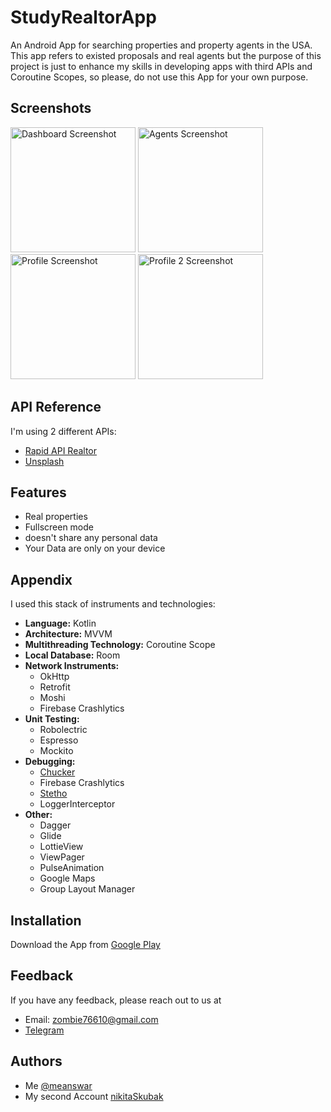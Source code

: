 
# StudyRealtorApp

An Android App for searching properties and property agents in the USA. This app refers to existed proposals and real agents but the purpose of this project is just to enhance my skills in developing apps with third APIs and Coroutine Scopes, so please, do not use this App for your own purpose.


## Screenshots

<p>
  <img src="https://i.postimg.cc/sQmsHWsx/dashboard.jpg" alt="Dashboard Screenshot" width="200"/>
  <img src="https://i.postimg.cc/z3DJbxFg/agents.jpg" alt="Agents Screenshot" width="200"/>
  <img src="https://i.postimg.cc/7bBqgSKQ/profile.jpg" alt="Profile Screenshot" width="200"/>
  <img src="https://i.postimg.cc/5Qt1ht23/profile-2.jpg" alt="Profile 2 Screenshot" width="200"/>
</p>




## API Reference

I'm using 2 different APIs: 
- [Rapid API Realtor](https://rapidapi.com/s.mahmoud97/api/realtor16)
- [Unsplash](https://unsplash.com/developers)


## Features

- Real properties
- Fullscreen mode
- doesn't share any personal data
- Your Data are only on your device 

## Appendix

I used this stack of instruments and technologies:

- **Language:** Kotlin
- **Architecture:** MVVM
- **Multithreading Technology:** Coroutine Scope
- **Local Database:** Room
- **Network Instruments:** 
  - OkHttp
  - Retrofit
  - Moshi
  - Firebase Crashlytics
- **Unit Testing:** 
  - Robolectric
  - Espresso
  - Mockito
- **Debugging:**
  - [Chucker](https://github.com/ChuckerTeam/chucker)
  - Firebase Crashlytics
  - [Stetho](https://github.com/facebook/stetho)
  - LoggerInterceptor
- **Other:**
  - Dagger
  - Glide
  - LottieView
  - ViewPager
  - PulseAnimation
  - Google Maps
  - Group Layout Manager

## Installation

Download the App from [Google Play](https://play.google.com/store/apps/details?id=com.nikitosii.studyrealtorapp) 
    
## Feedback

If you have any feedback, please reach out to us at 
- Email: zombie76610@gmail.com
- [Telegram](https://t.me/Nikitosium)


## Authors

- Me [@meanswar](https://github.com/meanswar)
- My second Account [nikitaSkubak](https://github.com/nikitaSkubak)

